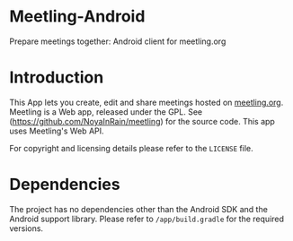 # Meetling-Android

Prepare meetings together: Android client for meetling.org
 
# Introduction

This App lets you create, edit and share meetings hosted on
[meetling.org](http://meetling.org/). Meetling is a Web app, released
under the GPL. See (https://github.com/NoyaInRain/meetling) for the
source code. This app uses Meetling's Web API.

For copyright and licensing details please refer to the `LICENSE` file.

# Dependencies

The project has no dependencies other than the Android SDK and the
Android support library.
Please refer to `/app/build.gradle` for the required versions.
